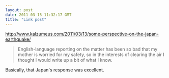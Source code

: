 ```yaml
---
layout: post
date: 2011-03-15 11:32:17 GMT
title: "Link post"
---
```

<http://www.kalzumeus.com/2011/03/13/some-perspective-on-the-japan-earthquake/>

> English-language reporting on the matter has been so bad that my mother is worried for my safety, so in the interests of clearing the air I thought I would write up a bit of what I know.



Basically, that Japan's response was excellent.
